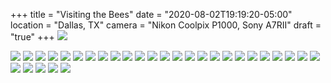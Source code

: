 +++
title = "Visiting the Bees"
date = "2020-08-02T19:19:20-05:00"
location = "Dallas, TX"
camera = "Nikon Coolpix P1000, Sony A7RII"
draft = "true"
+++
<img src="https://live.staticflickr.com/65535/50181937308_95d31ff974_b.jpg">
<!--more-->

<div class="flexbin flexbin-margin">
		<a href="https://live.staticflickr.com/65535/50182738832_26b358dcec_o.jpg">
			<img src="https://live.staticflickr.com/65535/50182738832_ecb5d287cc_b.jpg" /></a>
		<a href="https://live.staticflickr.com/65535/50182482626_915b6374e4_o.jpg">
			<img src="https://live.staticflickr.com/65535/50182482626_f12f932515_b.jpg" /></a>
		<a href="https://live.staticflickr.com/65535/50182481746_f561e8a809_o.jpg">
			<img src="https://live.staticflickr.com/65535/50182481746_f88d6bbeff_b.jpg" /></a>
		<a href="https://live.staticflickr.com/65535/50182741377_474fcb9a58_o.jpg">
			<img src="https://live.staticflickr.com/65535/50182741377_5b045a95f0_b.jpg" /></a>
		<a href="https://live.staticflickr.com/65535/50181936868_09675ed5bb_o.jpg">
			<img src="https://live.staticflickr.com/65535/50181936868_7772bf442c_b.jpg" /></a>
		<a href="https://live.staticflickr.com/65535/50182479021_18ecb2c39c_o.jpg">
			<img src="https://live.staticflickr.com/65535/50182479021_294c040f47_b.jpg" /></a>
		<a href="https://live.staticflickr.com/65535/50182741537_9263ae518d_o.jpg">
			<img src="https://live.staticflickr.com/65535/50182741537_9e8ba44f25_b.jpg" /></a>
		<a href="https://live.staticflickr.com/65535/50181937308_f7ce9fb91c_o.jpg">
			<img src="https://live.staticflickr.com/65535/50181937308_95d31ff974_b.jpg" /></a>
		<a href="https://live.staticflickr.com/65535/50182739627_eb3114d66a_o.jpg">
			<img src="https://live.staticflickr.com/65535/50182739627_2f4f4dabec_b.jpg" /></a>
		<a href="https://live.staticflickr.com/65535/50182733512_c12ea73b27_o.jpg">
			<img src="https://live.staticflickr.com/65535/50182733512_05eccf6468_b.jpg" /></a>
		<a href="https://live.staticflickr.com/65535/50182478261_24a46ed318_o.jpg">
			<img src="https://live.staticflickr.com/65535/50182478261_28ebd15461_b.jpg" /></a>
		<a href="https://live.staticflickr.com/65535/50182474746_b32d82abb8_o.jpg">
			<img src="https://live.staticflickr.com/65535/50182474746_a28fabdcd7_b.jpg" /></a>
		<a href="https://live.staticflickr.com/65535/50182474321_aaf941d443_o.jpg">
			<img src="https://live.staticflickr.com/65535/50182474321_5a148c94af_b.jpg" /></a>
		<a href="https://live.staticflickr.com/65535/50182478866_9e60210d49_o.jpg">
			<img src="https://live.staticflickr.com/65535/50182478866_4d2f90e73c_b.jpg" /></a>
		<a href="https://live.staticflickr.com/65535/50182475376_09ba585efb_o.jpg">
			<img src="https://live.staticflickr.com/65535/50182475376_d90b2b00fe_b.jpg" /></a>
		<a href="https://live.staticflickr.com/65535/50182483331_3442062fa1_o.jpg">
			<img src="https://live.staticflickr.com/65535/50182483331_144b41b7db_b.jpg" /></a>
		<a href="https://live.staticflickr.com/65535/50182732352_7374300d95_o.jpg">
			<img src="https://live.staticflickr.com/65535/50182732352_97888979fe_b.jpg" /></a>
		<a href="https://live.staticflickr.com/65535/50182479841_0ddaae34d7_o.jpg">
			<img src="https://live.staticflickr.com/65535/50182479841_94911e475a_b.jpg" /></a>
		<a href="https://live.staticflickr.com/65535/50182477766_f9dd28aab9_o.jpg">
			<img src="https://live.staticflickr.com/65535/50182477766_a0b4a9c31f_b.jpg" /></a>
		<a href="https://live.staticflickr.com/65535/50181936238_885053bd63_o.jpg">
			<img src="https://live.staticflickr.com/65535/50181936238_d658860ee7_b.jpg" /></a>
		<a href="https://live.staticflickr.com/65535/50182738257_064fd9b7a6_o.jpg">
			<img src="https://live.staticflickr.com/65535/50182738257_9e542f2b18_b.jpg" /></a>
		<a href="https://live.staticflickr.com/65535/50182734117_b64e0533be_o.jpg">
			<img src="https://live.staticflickr.com/65535/50182734117_612b007724_b.jpg" /></a>
		<a href="https://live.staticflickr.com/65535/50182482846_915afabd75_o.jpg">
			<img src="https://live.staticflickr.com/65535/50182482846_3c94563d72_b.jpg" /></a>
		<a href="https://live.staticflickr.com/65535/50182482736_f62c1b787a_o.jpg">
			<img src="https://live.staticflickr.com/65535/50182482736_74db36be09_b.jpg" /></a>
		<a href="https://live.staticflickr.com/65535/50182736787_1cce44c4b7_o.jpg">
			<img src="https://live.staticflickr.com/65535/50182736787_4923870905_b.jpg" /></a>
		<a href="https://live.staticflickr.com/65535/50182477311_1a0cee84d2_o.jpg">
			<img src="https://live.staticflickr.com/65535/50182477311_f23eb60c03_b.jpg" /></a>
		<a href="https://live.staticflickr.com/65535/50182733122_de3051f68c_o.jpg">
			<img src="https://live.staticflickr.com/65535/50182733122_188a979f42_b.jpg" /></a>
		<a href="https://live.staticflickr.com/65535/50182483826_65dd4575cb_o.jpg">
			<img src="https://live.staticflickr.com/65535/50182483826_7e8e662a8e_b.jpg" /></a>
		<a href="https://live.staticflickr.com/65535/50181941718_5dcb210182_o.jpg">
			<img src="https://live.staticflickr.com/65535/50181941718_14472b0ba6_b.jpg" /></a>
		<a href="https://live.staticflickr.com/65535/50181938278_64025335cd_o.jpg">
			<img src="https://live.staticflickr.com/65535/50181938278_8789d972e9_b.jpg" /></a>
</div>
